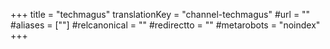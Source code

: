 +++
title = "techmagus"
translationKey = "channel-techmagus"
#url = ""
#aliases = [""]
#relcanonical = ""
#redirectto = ""
#metarobots = "noindex"
+++

